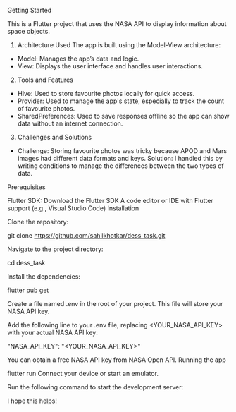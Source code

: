 Getting Started

This is a Flutter project that uses the NASA API to display information about space objects.
1. Architecture Used The app is built using the Model-View architecture:
* Model: Manages the app’s data and logic.
* View: Displays the user interface and handles user interactions.
2. Tools and Features
* Hive: Used to store favourite photos locally for quick access.
* Provider: Used to manage the app's state, especially to track the count of favourite photos.
* SharedPreferences: Used to save responses offline so the app can show data without an internet connection.
3. Challenges and Solutions
* Challenge: Storing favourite photos was tricky because APOD and Mars images had different data formats and keys. Solution: I handled this by writing conditions to manage the differences between the two types of data.
  
Prerequisites

Flutter SDK: Download the Flutter SDK
A code editor or IDE with Flutter support (e.g., Visual Studio Code)
Installation

Clone the repository:
<!-- end list -->

git clone https://github.com/sahilkhotkar/dess_task.git
<!-- end list -->
Navigate to the project directory:
<!-- end list -->
cd dess_task
<!-- end list -->
Install the dependencies:
<!-- end list -->

flutter pub get
<!-- end list -->
Create a file named .env in the root of your project. This file will store your NASA API key.

Add the following line to your .env file, replacing <YOUR_NASA_API_KEY> with your actual NASA API key:

<!-- end list -->


  "NASA_API_KEY": "<YOUR_NASA_API_KEY>"

You can obtain a free NASA API key from NASA Open API.
Running the app
<!-- end list -->
flutter run
Connect your device or start an emulator.

Run the following command to start the development server:

<!-- end list -->





I hope this helps!
